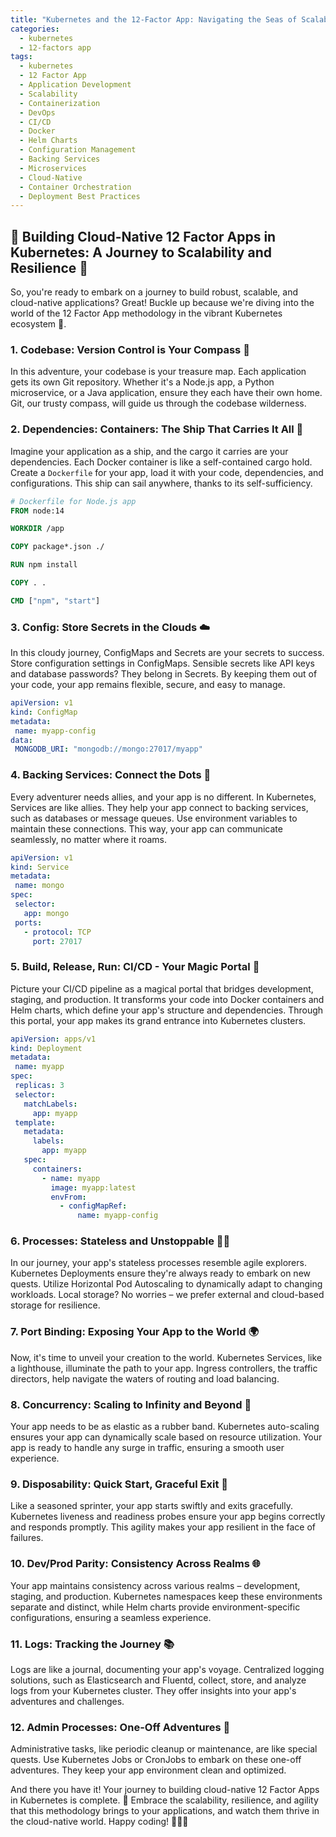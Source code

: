 ```yaml
---
title: "Kubernetes and the 12-Factor App: Navigating the Seas of Scalable Development"
categories:
  - kubernetes
  - 12-factors app
tags:
  - kubernetes
  - 12 Factor App
  - Application Development
  - Scalability
  - Containerization
  - DevOps
  - CI/CD
  - Docker
  - Helm Charts
  - Configuration Management
  - Backing Services
  - Microservices
  - Cloud-Native
  - Container Orchestration
  - Deployment Best Practices
---
```




## 🌟 **Building Cloud-Native 12 Factor Apps in Kubernetes: A Journey to Scalability and Resilience** 🌟

So, you're ready to embark on a journey to build robust, scalable, and cloud-native applications? Great! Buckle up because we're diving into the world of the 12 Factor App methodology in the vibrant Kubernetes ecosystem 🚀.

### 1. **Codebase**: Version Control is Your Compass 📜

In this adventure, your codebase is your treasure map. Each application gets its own Git repository. Whether it's a Node.js app, a Python microservice, or a Java application, ensure they each have their own home. Git, our trusty compass, will guide us through the codebase wilderness.

### 2. **Dependencies**: Containers: The Ship That Carries It All 🚢

Imagine your application as a ship, and the cargo it carries are your dependencies. Each Docker container is like a self-contained cargo hold. Create a `Dockerfile` for your app, load it with your code, dependencies, and configurations. This ship can sail anywhere, thanks to its self-sufficiency.

```Dockerfile
# Dockerfile for Node.js app
FROM node:14

WORKDIR /app

COPY package*.json ./

RUN npm install

COPY . .

CMD ["npm", "start"]
```

### 3. **Config**: Store Secrets in the Clouds ☁️

In this cloudy journey, ConfigMaps and Secrets are your secrets to success. Store configuration settings in ConfigMaps. Sensible secrets like API keys and database passwords? They belong in Secrets. By keeping them out of your code, your app remains flexible, secure, and easy to manage.

```yaml
apiVersion: v1
kind: ConfigMap
metadata:
 name: myapp-config
data:
 MONGODB_URI: "mongodb://mongo:27017/myapp"
```

### 4. **Backing Services**: Connect the Dots 🔌

Every adventurer needs allies, and your app is no different. In Kubernetes, Services are like allies. They help your app connect to backing services, such as databases or message queues. Use environment variables to maintain these connections. This way, your app can communicate seamlessly, no matter where it roams.

```yaml
apiVersion: v1
kind: Service
metadata:
 name: mongo
spec:
 selector:
   app: mongo
 ports:
   - protocol: TCP
     port: 27017
```

### 5. **Build, Release, Run**: CI/CD - Your Magic Portal 🌠

Picture your CI/CD pipeline as a magical portal that bridges development, staging, and production. It transforms your code into Docker containers and Helm charts, which define your app's structure and dependencies. Through this portal, your app makes its grand entrance into Kubernetes clusters.

```yaml
apiVersion: apps/v1
kind: Deployment
metadata:
 name: myapp
spec:
 replicas: 3
 selector:
   matchLabels:
     app: myapp
 template:
   metadata:
     labels:
       app: myapp
   spec:
     containers:
       - name: myapp
         image: myapp:latest
         envFrom:
           - configMapRef:
               name: myapp-config
```

### 6. **Processes**: Stateless and Unstoppable 🏃‍♂️

In our journey, your app's stateless processes resemble agile explorers. Kubernetes Deployments ensure they're always ready to embark on new quests. Utilize Horizontal Pod Autoscaling to dynamically adapt to changing workloads. Local storage? No worries – we prefer external and cloud-based storage for resilience.

### 7. **Port Binding**: Exposing Your App to the World 🌍

Now, it's time to unveil your creation to the world. Kubernetes Services, like a lighthouse, illuminate the path to your app. Ingress controllers, the traffic directors, help navigate the waters of routing and load balancing.

### 8. **Concurrency**: Scaling to Infinity and Beyond 🚀

Your app needs to be as elastic as a rubber band. Kubernetes auto-scaling ensures your app can dynamically scale based on resource utilization. Your app is ready to handle any surge in traffic, ensuring a smooth user experience.

### 9. **Disposability**: Quick Start, Graceful Exit 🏁

Like a seasoned sprinter, your app starts swiftly and exits gracefully. Kubernetes liveness and readiness probes ensure your app begins correctly and responds promptly. This agility makes your app resilient in the face of failures.

### 10. **Dev/Prod Parity**: Consistency Across Realms 🌐

Your app maintains consistency across various realms – development, staging, and production. Kubernetes namespaces keep these environments separate and distinct, while Helm charts provide environment-specific configurations, ensuring a seamless experience.

### 11. **Logs**: Tracking the Journey 📚

Logs are like a journal, documenting your app's voyage. Centralized logging solutions, such as Elasticsearch and Fluentd, collect, store, and analyze logs from your Kubernetes cluster. They offer insights into your app's adventures and challenges.

### 12. **Admin Processes**: One-Off Adventures 🌟

Administrative tasks, like periodic cleanup or maintenance, are like special quests. Use Kubernetes Jobs or CronJobs to embark on these one-off adventures. They keep your app environment clean and optimized.

And there you have it! Your journey to building cloud-native 12 Factor Apps in Kubernetes is complete. 🌈 Embrace the scalability, resilience, and agility that this methodology brings to your applications, and watch them thrive in the cloud-native world. Happy coding! 🚀🌟🎉